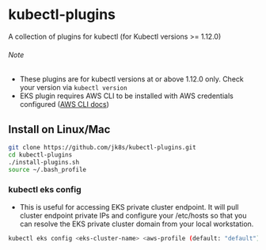 # kubectl-plugins
A collection of plugins for kubectl (for Kubectl versions >= 1.12.0)

###### Note
- These plugins are for kubectl versions at or above 1.12.0 only. Check your version via ```kubectl version```
- EKS plugin requires AWS CLI to be installed with AWS credentials configured ([AWS CLI docs](https://docs.aws.amazon.com/cli/latest/userguide/cli-chap-install.html))

## Install on Linux/Mac
```bash
git clone https://github.com/jk8s/kubectl-plugins.git
cd kubectl-plugins
./install-plugins.sh
source ~/.bash_profile
```

### kubectl eks config
- This is useful for accessing EKS private cluster endpoint. It will pull cluster endpoint private IPs and configure your /etc/hosts so that you can resolve the EKS private cluster domain from your local workstation.
```bash
kubectl eks config <eks-cluster-name> <aws-profile (default: "default")>
```
